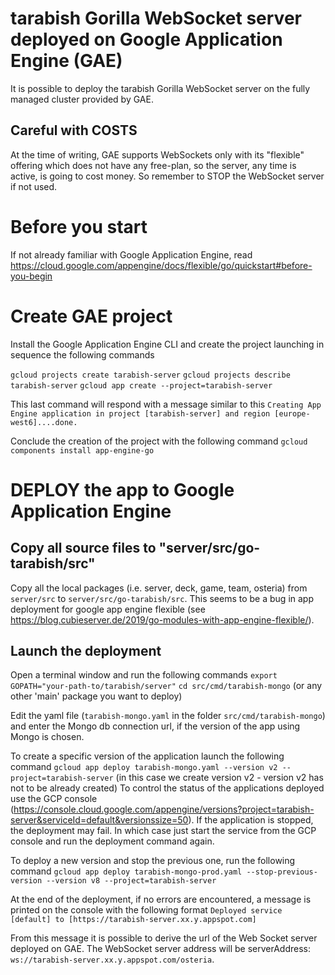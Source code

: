 # tarabish Gorilla WebSocket server deployed on Google Application Engine (GAE)

It is possible to deploy the tarabish Gorilla WebSocket server on the fully managed cluster provided by GAE.

## Careful with COSTS

At the time of writing, GAE supports WebSockets only with its "flexible" offering which does not have any free-plan, so the server, any time is active, is going to cost money. So remember to STOP the WebSocket server if not used.

# Before you start

If not already familiar with Google Application Engine, read
https://cloud.google.com/appengine/docs/flexible/go/quickstart#before-you-begin

# Create GAE project

Install the Google Application Engine CLI and create the project launching in sequence the following commands

`gcloud projects create tarabish-server`
`gcloud projects describe tarabish-server`
`gcloud app create --project=tarabish-server`

This last command will respond with a message similar to this
`Creating App Engine application in project [tarabish-server] and region [europe-west6]....done.`

Conclude the creation of the project with the following command
`gcloud components install app-engine-go`

# DEPLOY the app to Google Application Engine

## Copy all source files to "server/src/go-tarabish/src"

Copy all the local packages (i.e. server, deck, game, team, osteria) from `server/src` to `server/src/go-tarabish/src`.
This seems to be a bug in app deployment for google app engine flexible (see https://blog.cubieserver.de/2019/go-modules-with-app-engine-flexible/).

## Launch the deployment

Open a terminal window and run the following commands
`export GOPATH="your-path-to/tarabish/server"`
`cd src/cmd/tarabish-mongo` (or any other 'main' package you want to deploy)

Edit the yaml file (`tarabish-mongo.yaml` in the folder `src/cmd/tarabish-mongo`) and enter the Mongo db connection url, if the version of the app using Mongo is chosen.

To create a specific version of the application launch the following command
`gcloud app deploy tarabish-mongo.yaml --version v2 --project=tarabish-server` (in this case we create version v2 - version v2 has not to be already created)
To control the status of the applications deployed use the GCP console (https://console.cloud.google.com/appengine/versions?project=tarabish-server&serviceId=default&versionssize=50).
If the application is stopped, the deployment may fail. In which case just start the service from the GCP console and run the deployment command again.

To deploy a new version and stop the previous one, run the following command
`gcloud app deploy tarabish-mongo-prod.yaml --stop-previous-version --version v8 --project=tarabish-server`

At the end of the deployment, if no errors are encountered, a message is printed on the console with the following format
`Deployed service [default] to [https://tarabish-server.xx.y.appspot.com]`

From this message it is possible to derive the url of the Web Socket server deployed on GAE. The WebSocket server address will be serverAddress: `ws://tarabish-server.xx.y.appspot.com/osteria`.
